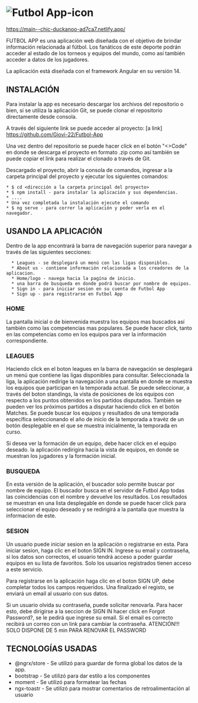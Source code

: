 #          ![Futbol App-icon](https://github.com/Giovi-22/Futbol-App/assets/98109747/272efad7-e91c-448f-a51b-479b62ad5000)

https://main--chic-duckanoo-ad7ca7.netlify.app/

FUTBOL APP es una aplicación web diseñada con el objetivo de brindar información relacionada al fútbol. Los fanáticos de este deporte podrán acceder al estado de los torneos y equipos del mundo, como así también acceder a datos de los jugadores.

La aplicación está diseñada con el framework Angular en su versión 14.

## INSTALACIÓN
Para instalar la app es necesario descargar los archivos del repositorio o bien, si se utiliza la aplicación Git, se puede clonar el repositorio directamente desde consola.

A través del siguiente link se puede acceder al proyecto: [a link] https://github.com/Giovi-22/Futbol-App

Una vez dentro del repositorio se puede hacer click en el botón "<>Code" en donde se descarga el proyecto en formato .zip como así también se puede copiar el link para realizar el clonado a través de Git.

Descargado el proyecto, abrir la consola de comandos, ingresar a la carpeta principal del proyecto y ejecutar los siguientes comandos:

    * $ cd <dirección a la carpeta principal del proyecto> 
    * $ npm install - para instalar la aplicación y sus dependencias. 
    * ....
    * Una vez completada la instalación ejecute el comando 
    * $ ng serve - para correr la aplicación y poder verla en el navegador. 

## USANDO LA APLICACIÓN
Dentro de la app encontrará la barra de navegación superior para navegar a través de las siguientes secciones: 

      * Leagues - se desplegará un menú con las ligas disponibles.
      * About us - contiene información relacionada a los creadores de la aplicacion.
      * Home/logo - navega hacia la pagína de inicio. 
      * una barra de busqueda en donde podrá buscar por nombre de equipos.
      * Sign in - para iniciar sesion en su cuenta de Futbol App
      * Sign up - para registrarse en Futbol App
### HOME
La pantalla inicial o de bienvenida muestra los equipos mas buscados así también como las competencias mas populares.
Se puede hacer click, tanto en las competencias como en los equipos para ver la información correspondiente.

### LEAGUES
Haciendo click en el boton leagues en la barra de navegación se desplegará un menú que contiene las ligas disponibles para consultar.
Seleccionada la liga, la aplicación redirige la navegación a una pantalla en donde se muestra los equipos que participan en la temporada actual. Se puede seleccionar, a través del boton standings, la vista de posiciones de los equipos con respecto a los puntos obtenidos en los partidos disputados. También se pueden ver los próximos partidos a disputar haciendo click en el botón Matches.
Se puede buscar los equipos y resultados de una temporada específica seleccionando el año de inicio de la temporada a travéz de un botón desplegable en el que se muestra inicialmente, la temporada en curso.

Si desea ver la formación de un equipo, debe hacer click en el equipo deseado. la aplicación redirigira hacia la vista de equipos, en donde se muestran los jugadores y la formación inicial.

### BUSQUEDA
En esta versión de la aplicación, el buscador solo permite buscar por nombre de equipo. El buscador busca en el servidor de Futbol App todas las coincidencias con el nombre y devuelve los resultados. Los resultados se muestran en una lista desplegable en donde se puede hacer click para seleccionar el equipo deseado y se redirigirá a la pantalla que muestra la informacion de este.

### SESION
Un usuario puede iniciar sesion en la aplicación o registrarse en esta.
Para iniciar sesion, haga clic en el boton SIGN IN. Ingrese su email y contraseña, si los datos son correctos, el usuario tendrá acceso a poder guardar equipos en su lista de favoritos. Solo los usuarios registrados tienen acceso a este servicio.

Para registrarse en la aplicación haga clic en el boton SIGN UP, debe completar todos los campos requeridos. Una finalizado el registo, se enviará un email al usuario con sus datos.

Si un usuario olvida su contraseña, puede solicitar renovarla. Para hacer esto, debe dirigirse a la seccion de SIGN IN hacer click en Forgot Password?, se le pedirá que ingrese su email. Si el email es correcto recibirá un correo con un link para cambiar la contraseña.
ATENCIÓN!!! SOLO DISPONE DE 5 min PARA RENOVAR EL PASSWORD

## TECNOLOGÍAS USADAS
  * @ngrx/store - Se utilizó para guardar de forma global los datos de la app.
  * bootstrap   - Se utilizó para dar estilo a los componentes   
  * moment      - Se utilizó para formatear las fechas
  * ngx-toastr  - Se utilizó para mostrar comentarios de retroalimentación al usuario

